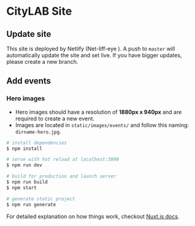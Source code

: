 # CityLAB Site

## Update site

This site is deployed by Netlify (Net-liff-eye ). A push to ```master``` will automatically update the site and set live. If you have bigger updates, please create a new branch.

## Add events

### Hero images

- Hero images should have a resolution of **1880px x 940px** and are required to create a new event. 
- Images are located in ```static/images/events/``` and follow this naming: ```dirname-hero.jpg```.


``` bash
# install dependencies
$ npm install

# serve with hot reload at localhost:3000
$ npm run dev

# build for production and launch server
$ npm run build
$ npm start

# generate static project
$ npm run generate
```

For detailed explanation on how things work, checkout [Nuxt.js docs](https://nuxtjs.org).

